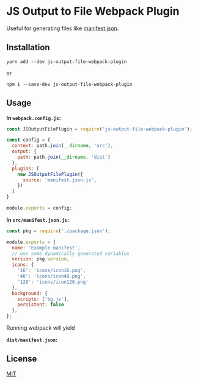 # JS Output to File Webpack Plugin

Useful for generating files like [manifest.json](https://developers.google.com/web/fundamentals/web-app-manifest/).

## Installation
```
yarn add --dev js-output-file-webpack-plugin
```
or
```
npm i --save-dev js-output-file-webpack-plugin
```

## Usage 

**In `webpack.config.js`:**
```js
const JSOutputFilePlugin = require('js-output-file-webpack-plugin');

const config = {
  context: path.join(__dirname, 'src'),
  output: {
    path: path.join(__dirname, 'dist')
  },
  plugins: [
    new JSOutputFilePlugin({
      source: 'manifest.json.js',
    })
  ]
}

module.exports = config;
```

**In `src/manifest.json.js`:**
```js
const pkg = require('./package.json');

module.exports = {
  name: 'Example manifest',
  // use some dynamically generated variables
  version: pkg.version,
  icons: {
    '16': 'icons/icon16.png',
    '48': 'icons/icon48.png',
    '128': 'icons/icon128.png'
  },
  background: {
    scripts: ['bg.js'],
    persistent: false
  },
};
```

Running webpack will yield

**`dist/manifest.json`:**




## License
[MIT](https://choosealicense.com/licenses/mit/)